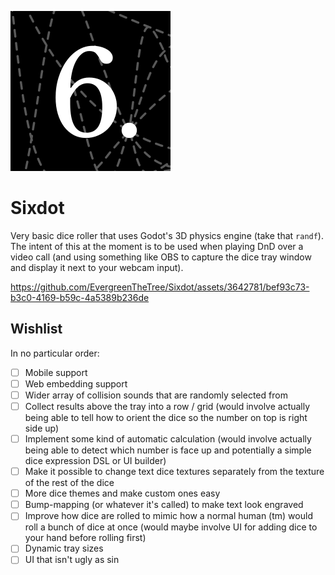 ![Animated logo](images/animation/animation.gif "fancy animated logo oooooooooo")

Sixdot
======

Very basic dice roller that uses Godot's 3D physics engine (take that `randf`). The intent of this at the moment is to be used when playing DnD over a video call (and using something like OBS to capture the dice tray window and display it next to your webcam input).

https://github.com/EvergreenTheTree/Sixdot/assets/3642781/bef93c73-b3c0-4169-b59c-4a5389b236de

## Wishlist

In no particular order:
- [ ] Mobile support
- [ ] Web embedding support
- [ ] Wider array of collision sounds that are randomly selected from
- [ ] Collect results above the tray into a row / grid (would involve actually being able to tell how to orient the dice so the number on top is right side up)
- [ ] Implement some kind of automatic calculation (would involve actually being able to detect which number is face up and potentially a simple dice expression DSL or UI builder)
- [ ] Make it possible to change text dice textures separately from the texture of the rest of the dice
- [ ] More dice themes and make custom ones easy
- [ ] Bump-mapping (or whatever it's called) to make text look engraved
- [ ] Improve how dice are rolled to mimic how a normal human (tm) would roll a bunch of dice at once (would maybe involve UI for adding dice to your hand before rolling first)
- [ ] Dynamic tray sizes
- [ ] UI that isn't ugly as sin
